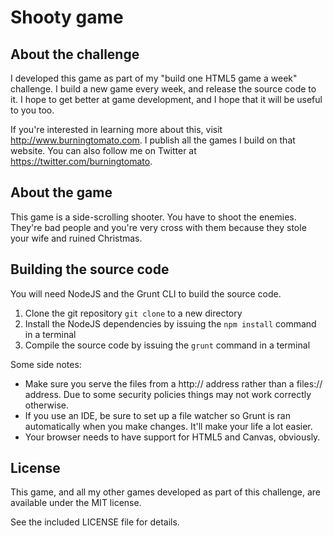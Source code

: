 Shooty game
=======

About the challenge
---
I developed this game as part of my "build one HTML5 game a week" challenge. I build a new game every week, and release the source code to it. I hope to get better at game development, and I hope that it will be useful to you too.

If you're interested in learning more about this, visit <http://www.burningtomato.com>. I publish all the games I build on that website. You can also follow me on Twitter at <https://twitter.com/burningtomato>.

About the game
---
This game is a side-scrolling shooter. You have to shoot the enemies. They're bad people and you're very cross with them because they stole your wife and ruined Christmas.

Building the source code
---
You will need NodeJS and the Grunt CLI to build the source code.

1. Clone the git repository `git clone` to a new directory
2. Install the NodeJS dependencies by issuing the `npm install` command in a terminal
3. Compile the source code by issuing the `grunt` command in a terminal

Some side notes:

- Make sure you serve the files from a http:// address rather than a files:// address. Due to some security policies things may not work correctly otherwise.
- If you use an IDE, be sure to set up a file watcher so Grunt is ran automatically when you make changes. It'll make your life a lot easier.
- Your browser needs to have support for HTML5 and Canvas, obviously.

License
---
This game, and all my other games developed as part of this challenge, are available under the MIT license.

See the included LICENSE file for details.